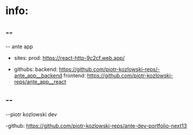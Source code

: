 # info:

## --

-- ante app

- sites:
  prod: https://react-http-9c2cf.web.app/

- githubs:
  backend: https://github.com/piotr-kozlowski-reps/-ante_app__backend
  frontend: https://github.com/piotr-kozlowski-reps/ante_app__react

## --

--piotr kozlowski dev

-github: https://github.com/piotr-kozlowski-reps/ante-dev-portfolio-next13
